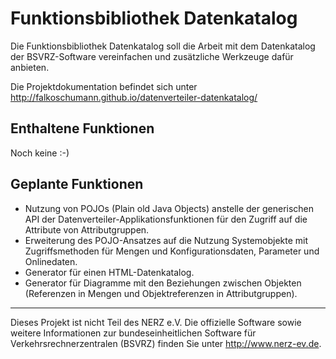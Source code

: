 Funktionsbibliothek Datenkatalog
================================

Die Funktionsbibliothek Datenkatalog soll die Arbeit mit dem Datenkatalog der
BSVRZ-Software vereinfachen und zusätzliche Werkzeuge dafür anbieten.

Die Projektdokumentation befindet sich unter
http://falkoschumann.github.io/datenverteiler-datenkatalog/


Enthaltene Funktionen
---------------------

Noch keine :-)


Geplante Funktionen
-------------------

  - Nutzung von POJOs (Plain old Java Objects) anstelle der generischen API der
    Datenverteiler-Applikationsfunktionen für den Zugriff auf die Attribute von
    Attributgruppen.
  - Erweiterung des POJO-Ansatzes auf die Nutzung Systemobjekte mit
    Zugriffsmethoden für Mengen und Konfigurationsdaten, Parameter und
    Onlinedaten.
  - Generator für einen HTML-Datenkatalog.
  - Generator für Diagramme mit den Beziehungen zwischen Objekten (Referenzen in
    Mengen und Objektreferenzen in Attributgruppen). 


---

Dieses Projekt ist nicht Teil des NERZ e.V. Die offizielle Software sowie
weitere Informationen zur bundeseinheitlichen Software für
Verkehrsrechnerzentralen (BSVRZ) finden Sie unter http://www.nerz-ev.de.